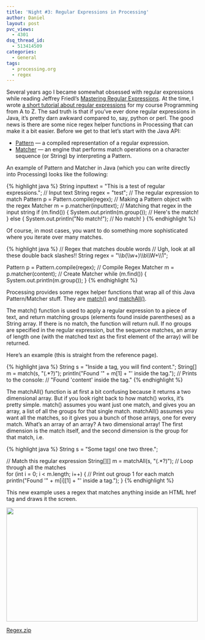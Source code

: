 ```yaml
---
title: 'Night #3: Regular Expressions in Processing'
author: Daniel
layout: post
pvc_views:
  - 4301
dsq_thread_id:
  - 513414509
categories:
  - General
tags:
  - processing.org
  - regex
---
```

<p>Several years ago I became somewhat obsessed with regular expressions while reading Jeffrey Friedl&#8217;s <a href="http://regex.info">Mastering Regular Expressions</a>.  At the time, I wrote <a href="http://shiffman.net/teaching/a2z/regex/">a short tutorial about regular expressions</a> for my course Programming from A to Z.  The sad truth is that if you&#8217;ve ever done regular expressions in Java, it&#8217;s pretty darn awkward compared to, say, python or perl.  The good news is there are some nice regex helper functions in Processing that can make it a bit easier.  Before we get to that let&#8217;s start with the Java API: </p>
<ul>
<li><a href="http://docs.oracle.com/javase/6/docs/api/java/util/regex/Pattern.html">Pattern</a> &#8212; a compiled representation of a regular expression.</li>
<li><a href="http://docs.oracle.com/javase/6/docs/api/java/util/regex/Matcher.html">Matcher</a> &#8212; an engine that performs match operations on a character sequence (or String) by interpreting a Pattern.</li>
</ul>
<p>An example of Pattern and Matcher in Java (which you can write directly into Processing) looks like the following:</p>
{% highlight java %}
String inputtext = "This is a test of regular expressions.";  // Input text
String regex = "test";              // The regular expression to match
Pattern p = Pattern.compile(regex); // Making a Pattern object with the regex 
Matcher m = p.matcher(inputtext);   // Matching that regex in the input string
if (m.find()) {
  System.out.println(m.group());     // Here's the match!
} else {
  System.out.println("No match!");   // No match!
}
{% endhighlight %}
<p>Of course, in most cases, you want to do something more sophisticated where you iterate over many matches.</p>
{% highlight java %}
// Regex that matches double words
// Ugh, look at all these double back slashes!!
String regex = "\\b(\\w+)\\b\\W+\\1";   

Pattern p = Pattern.compile(regex);     // Compile Regex
Matcher m = p.matcher(content);         // Create Matcher
while (m.find()) {
  System.out.println(m.group());
}
{% endhighlight %}
<p>Processing provides some regex helper functions that wrap all of this Java Pattern/Matcher stuff.  They are <a href="http://processing.org/reference/match_.html">match()</a> and <a href="http://processing.org/reference/matchAll_.html">matchAll()</a>.  </p>
<p>The match() function is used to apply a regular expression to a piece of text, and return matching groups (elements found inside parentheses) as a String array. If there is no match, the function will return null. If no groups are specified in the regular expression, but the sequence matches, an array of length one (with the matched text as the first element of the array) will be returned. </p>
<p>Here&#8217;s an example (this is straight from the reference page).</p>
{% highlight java %}
String s = "Inside a tag, you will find <tag>content</tag>.";
String[] m = match(s, "<tag>(.*?)</tag>");
println("Found '" + m[1] + "' inside the tag.");
// Prints to the console:
// "Found 'content' inside the tag."
{% endhighlight %}
<p>The matchAll() function is at first a bit confusing because it returns a two dimensional array.  But if you look right back to how match() works, it&#8217;s pretty simple.  match() assumes you want just one match, and gives you an array, a list of all the groups for that single match.  matchAll() assumes you want all the matches, so it gives you a bunch of those arrays, one for every match.   What&#8217;s an array of an array?  A two dimensional array!  The first dimension is the match itself, and the second dimension is the group for that match, i.e.</p>
{% highlight java %}
String s = "Some tags! <tag>one</tag> <tag>two</tag> <tag>three</tag>.";

// Match this regular expression
String[][] m = matchAll(s, "<tag>(.*?)</tag>");
// Loop through all the matches     
for (int i = 0; i < m.length; i++) {
  // Print out group 1 for each match                
  println("Found '" + m[i][1] + "' inside a tag."); 
}
{% endhighlight %}
<p>This new example uses a regex that matches anything inside an HTML href tag and draws it the screen.</p>
<p><a href='http://shiffman.net/wp/wp-content/uploads/2011/12/Regex.zip'><img src="http://shiffman.net/wp/wp-content/uploads/2011/12/regex.png" alt="" title="regex" width="500" height="298" class="alignnone size-full wp-image-994" /></a></p>
<p><a href='http://shiffman.net/wp/wp-content/uploads/2011/12/Regex.zip'>Regex.zip</a></p>
